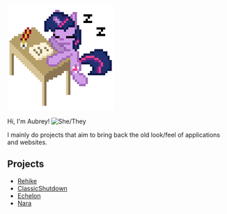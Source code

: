![twilight](twilight.gif)

Hi, I'm Aubrey! ![She/They](https://img.shields.io/badge/%E2%99%80-she%2Fthey-blueviolet)

I mainly do projects that aim to bring back the old look/feel of applications and websites.

## Projects
* [Rehike](https://github.com/Rehike/Rehike)
* [ClassicShutdown](https://github.com/aubymori/ClassicShutdown)
* [Echelon](https://github.com/echelon-theme/echelon)
* [Nara](https://github.com/aubymori/nara-browser)
